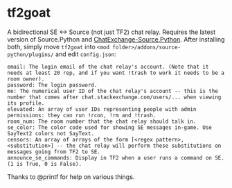 # tf2goat

A bidirectional SE <-> Source (not just TF2) chat relay. Requires the latest version of Source.Python and [ChatExchange-Source.Python](https://github.com/quartata/ChatExchange-Source.Python). After installing both, simply move `tf2goat` into `<mod folder>/addons/source-python/plugins/` and edit `config.json`:

    email: The login email of the chat relay's account. (Note that it needs at least 20 rep, and if you want !trash to work it needs to be a room owner).
    password: The login password.
    me: The numerical user ID of the chat relay's account -- this is the number that comes after chat.stackexchange.com/users/... when viewing its profile.
    elevated: An array of user IDs representing people with admin permissions: they can run !rcon, !rm and !trash.
    room_num: The room number that the chat relay should talk in.
    se_color: The color code used for showing SE messages in-game. Use SayText2 colors not SayText.
    censors: An array of arrays of the form [<regex pattern>, <substitution>] -- the chat relay will perform these substitutions on messages going from TF2 to SE.
    announce_se_commands: Display in TF2 when a user runs a command on SE. (1 is True, 0 is False).

Thanks to @printf for help on various things.
